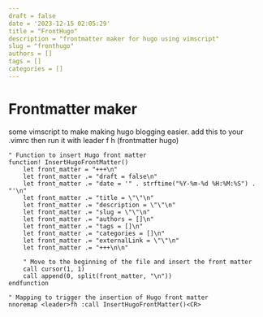 ```yaml
---
draft = false
date = '2023-12-15 02:05:29'
title = "FrontHugo"
description = "frontmatter maker for hugo using vimscript"
slug = "fronthugo"
authors = []
tags = []
categories = []
---
```


# Frontmatter maker
some vimscript to make making hugo blogging easier.
add this to your .vimrc then run it with leader f h
(frontmatter hugo)

```
" Function to insert Hugo front matter
function! InsertHugoFrontMatter()
    let front_matter = "+++\n"
    let front_matter .= "draft = false\n"
    let front_matter .= "date = '" . strftime("%Y-%m-%d %H:%M:%S") . "'\n"
    let front_matter .= "title = \"\"\n"
    let front_matter .= "description = \"\"\n"
    let front_matter .= "slug = \"\"\n"
    let front_matter .= "authors = []\n"
    let front_matter .= "tags = []\n"
    let front_matter .= "categories = []\n"
    let front_matter .= "externalLink = \"\"\n"
    let front_matter .= "+++\n\n"

    " Move to the beginning of the file and insert the front matter
    call cursor(1, 1)
    call append(0, split(front_matter, "\n"))
endfunction

" Mapping to trigger the insertion of Hugo front matter
nnoremap <leader>fh :call InsertHugoFrontMatter()<CR>
```

